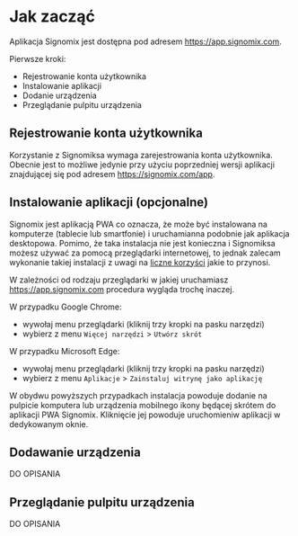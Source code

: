 # Jak zacząć

Aplikacja Signomix jest dostępna pod adresem https://app.signomix.com.

Pierwsze kroki:
- Rejestrowanie konta użytkownika
- Instalowanie aplikacji
- Dodanie urządzenia
- Przeglądanie pulpitu urządzenia

## Rejestrowanie konta użytkownika

Korzystanie z Signomiksa wymaga zarejestrowania konta użytkownika. Obecnie jest to możliwe jedynie przy użyciu poprzedniej wersji aplikacji znajdującej się pod adresem https://signomix.com/app.

## Instalowanie aplikacji (opcjonalne)

Signomix jest aplikacją PWA co oznacza, że może być instalowana na komputerze (tablecie lub smartfonie) i uruchamianna podobnie jak aplikacja desktopowa. Pomimo, że taka instalacja nie jest konieczna i Signomiksa możesz używać za pomocą przeglądarki internetowej, to jednak zalecam wykonanie takiej instalacji z uwagi na [liczne korzyści](/development/pwa-intro.md) jakie to przynosi. 

W zależności od rodzaju przeglądarki w jakiej uruchamiasz https://app.signomix.com procedura wygląda trochę inaczej.

W przypadku Google Chrome: 
- wywołaj menu przeglądarki (kliknij trzy kropki na pasku narzędzi)
- wybierz z menu `Więcej narzędzi` > `Utwórz skrót`

W przypadku Microsoft Edge:
- wywołaj menu przeglądarki (kliknij trzy kropki na pasku narzędzi)
- wybierz z menu `Aplikacje` > `Zainstaluj witrynę jako aplikację`

W obydwu powyższych przypadkach instalacja powoduje dodanie na pulpicie komputera lub urządzenia mobilnego ikony będącej skrótem do aplikacji PWA Signomix. Kliknięcie jej powoduje uruchomieniw aplikacji w dedykowanym oknie.

## Dodawanie urządzenia

DO OPISANIA

## Przeglądanie pulpitu urządzenia

DO OPISANIA
